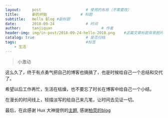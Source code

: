 ```yaml
---
layout:     post                    # 使用的布局（不需要改）
title:      新的开始               # 标题
subtitle:   Hello Blog #副标题
date:       2018-09-24              # 时间
author:     tanjiquan                      # 作者
header-img: img/in-post/2018-09-24-hello-2018.png    #这篇文章标题背景图片
catalog: true                       # 是否归档
tags:                               #标签
    - 生活
---
```


>小激动


这么久了，终于有点勇气把自己的博客也搞搞了，也是时候给自己一个总结和交代了。

希望以后工作再忙，生活在枯燥，也不要忘了时长在博客中给自己一个小结。

在漫长的时间线上，轻描淡写的给自己来几笔，让时间去见证一切。

最后，在此感谢 Hux 大神提供的[主题](https://github.com/Huxpro/huxpro.github.io), 感谢[柏荧的blog](https://www.jianshu.com/p/e68fba58f75c)